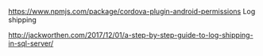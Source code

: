 https://www.npmjs.com/package/cordova-plugin-android-permissions
Log shipping

http://jackworthen.com/2017/12/01/a-step-by-step-guide-to-log-shipping-in-sql-server/

